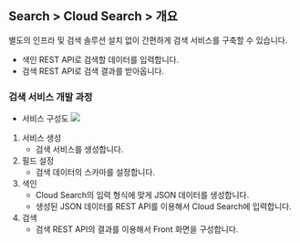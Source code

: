 ## Search > Cloud Search > 개요

별도의 인프라 및 검색 솔루션 설치 없이 간편하게 검색 서비스를 구축할 수 있습니다.
* 색인 REST API로 검색할 데이터를 입력합니다.
* 검색 REST API로 검색 결과를 받아옵니다.

### 검색 서비스 개발 과정
* 서비스 구성도
    ![](http://static.toastoven.net/prod_search/block_diagrm-20200113.png)
1. 서비스 생성
    * 검색 서비스를 생성합니다.
2. 필드 설정
    * 검색 데이터의 스카마를 설정합니다.
3. 색인
    * Cloud Search의 입력 형식에 맞게 JSON 데이터를 생성합니다.
    * 생성된 JSON 데이터를 REST API를 이용해서 Cloud Search에 입력합니다.
4. 검색
    * 검색 REST API의 결과를 이용해서 Front 화면을 구성합니다.
